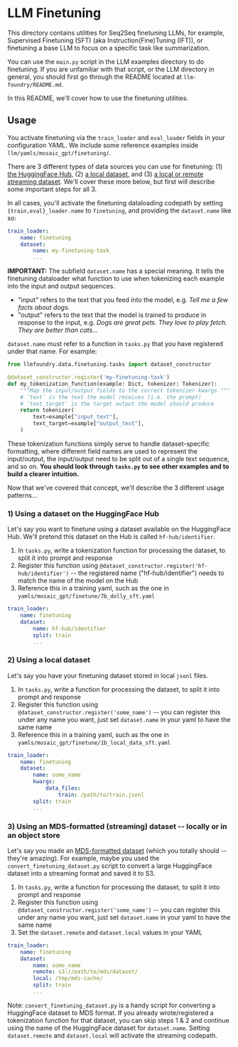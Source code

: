 # LLM Finetuning

This directory contains utilities for Seq2Seq finetuning LLMs, for example, Supervised Finetuning (SFT) (aka Instruction(Fine)Tuning (IFT)), or finetuning a base LLM to focus on a specific task like summarization.

You can use the `main.py` script in the LLM examples directory to do finetuning. If you are unfamiliar with that script, or the LLM directory in general, you should first go through the README located at `llm-foundry/README.md`.

In this README, we'll cover how to use the finetuning utilities.

## Usage

You activate finetuning via the `train_loader` and `eval_loader` fields in your configuration YAML. We include some reference examples inside `llm/yamls/mosaic_gpt/finetuning/`.

There are 3 different types of data sources you can use for finetuning: (1) [the HuggingFace Hub](#1-using-a-dataset-on-the-huggingface-hub), (2) [a local dataset](#2-using-a-local-dataset), and (3) [a local or remote streaming dataset](#3-using-an-mds-formatted-dataset-locally-or-in-an-object-store). We'll cover these more below, but first will describe some important steps for all 3.

In all cases, you'll activate the finetuning dataloading codepath by setting `{train,eval}_loader.name` to `finetuning`, and providing the `dataset.name` like so:
```yaml
train_loader:
    name: finetuning
    dataset:
        name: my-finetuning-task
        ...
```

**IMPORTANT:** The subfield `dataset.name` has a special meaning. It tells the finetuning dataloader what function to use when tokenizing each example into the input and output sequences.
- "input" refers to the text that you feed into the model, e.g. *Tell me a few facts about dogs.*
- "output" refers to the text that the model is trained to produce in response to the input, e.g. *Dogs are great pets. They love to play fetch. They are better than cats...*

`dataset.name` must refer to a function in `tasks.py` that you have registered under that name. For example:
```python
from llmfoundry.data.finetuning.tasks import dataset_constructor

@dataset_constructor.register('my-finetuning-task')
def my_tokenization_function(example: Dict, tokenizer: Tokenizer):
    """Map the input/output fields to the correct tokenizer kwargs."""
    # `text` is the text the model receives (i.e. the prompt)
    # `text_target` is the target output the model should produce
    return tokenizer(
        text=example["input_text"],
        text_target=example["output_text"],
    )
```

These tokenization functions simply serve to handle dataset-specific formatting, where different field names are used to represent the input/output, the input/output need to be split out of a single text sequence, and so on. **You should look through `tasks.py` to see other examples and to build a clearer intuition.**

Now that we've covered that concept, we'll describe the 3 different usage patterns...

### 1) Using a dataset on the HuggingFace Hub

Let's say you want to finetune using a dataset available on the HuggingFace Hub. We'll pretend this dataset on the Hub is called `hf-hub/identifier`.

1. In `tasks.py`, write a tokenization function for processing the dataset, to split it into prompt and response
1. Register this function using `@dataset_constructor.register('hf-hub/identifier')` -- the registered name ("hf-hub/identifier") needs to match the name of the model on the Hub
1. Reference this in a training yaml, such as the one in `yamls/mosaic_gpt/finetune/7b_dolly_sft.yaml`
```yaml
train_loader:
    name: finetuning
    dataset:
        name: hf-hub/identifier
        split: train
        ...
```

### 2) Using a local dataset

Let's say you have your finetuning dataset stored in local `jsonl` files.

1. In `tasks.py`, write a function for processing the dataset, to split it into prompt and response
1. Register this function using `@dataset_constructor.register('some_name')` -- you can register this under any name you want, just set `dataset.name` in your yaml to have the same name
1. Reference this in a training yaml, such as the one in `yamls/mosaic_gpt/finetune/1b_local_data_sft.yaml`
```yaml
train_loader:
    name: finetuning
    dataset:
        name: some_name
        kwargs:
            data_files:
                train: /path/to/train.jsonl
        split: train
        ...
```

### 3) Using an MDS-formatted (streaming) dataset -- locally or in an object store

Let's say you made an [MDS-formatted dataset](https://github.com/mosaicml/streaming) (which you totally should -- they're amazing). For example, maybe you used the `convert_finetuning_dataset.py` script to convert a large HuggingFace dataset into a streaming format and saved it to S3.

1. In `tasks.py`, write a function for processing the dataset, to split it into prompt and response
1. Register this function using `@dataset_constructor.register('some_name')` -- you can register this under any name you want, just set `dataset.name` in your yaml to have the same name
1. Set the `dataset.remote` and `dataset.local` values in your YAML
```yaml
train_loader:
    name: finetuning
    dataset:
        name: some_name
        remote: s3://path/to/mds/dataset/
        local: /tmp/mds-cache/
        split: train
        ...
```
Note: `convert_finetuning_dataset.py` is a handy script for converting a HuggingFace dataset to MDS format. If you already wrote/registered a tokenization function for that dataset, you can skip steps 1 & 2 and continue using the name of the HuggingFace dataset for `dataset.name`. Setting `dataset.remote` and `dataset.local` will activate the streaming codepath.
